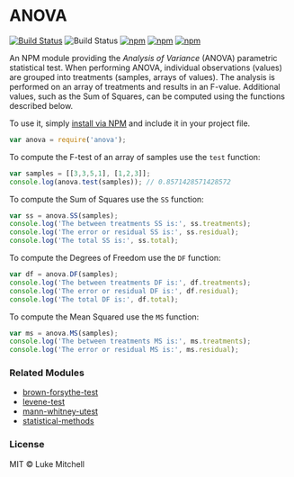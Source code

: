 # ANOVA

[![Build Status](https://travis-ci.org/lukem512/anova.svg?branch=master)](https://travis-ci.org/lukem512/anova) ![Build Status](https://david-dm.org/lukem512/anova.svg) [![npm](https://img.shields.io/npm/l/anova.svg)](https://www.npmjs.com/package/anova) [![npm](https://img.shields.io/npm/v/anova.svg)](https://www.npmjs.com/package/anova) [![npm](https://img.shields.io/npm/dm/anova.svg)](https://www.npmjs.com/package/anova)

An NPM module providing the *Analysis of Variance* (ANOVA) parametric statistical test. When performing ANOVA, individual observations (values) are grouped into treatments (samples, arrays of values). The analysis is performed on an array of treatments and results in an F-value. Additional values, such as the Sum of Squares, can be computed using the functions described below.

To use it, simply [install via NPM](https://www.npmjs.com/package/anova/tutorial) and include it in your project file.

```js
var anova = require('anova');
```

To compute the F-test of an array of samples use the `test` function:

```js
var samples = [[3,3,5,1], [1,2,3]];
console.log(anova.test(samples)); // 0.8571428571428572
```

To compute the Sum of Squares use the `SS` function:

```js
var ss = anova.SS(samples);
console.log('The between treatments SS is:', ss.treatments);
console.log('The error or residual SS is:', ss.residual);
console.log('The total SS is:', ss.total);
```

To compute the Degrees of Freedom use the `DF` function:

```js
var df = anova.DF(samples);
console.log('The between treatments DF is:', df.treatments);
console.log('The error or residual DF is:', df.residual);
console.log('The total DF is:', df.total);
```

To compute the Mean Squared use the `MS` function:

```js
var ms = anova.MS(samples);
console.log('The between treatments MS is:', ms.treatments);
console.log('The error or residual MS is:', ms.residual);
```

### Related Modules

- [brown-forsythe-test](https://github.com/lukem512/brown-forsythe-test)
- [levene-test](https://github.com/lukem512/levene-test)
- [mann-whitney-utest](https://github.com/lukem512/mann-whitney-utest)
- [statistical-methods](https://github.com/lukem512/statistical-methods)

### License

MIT © Luke Mitchell
